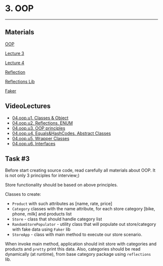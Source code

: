 # 3. OOP
----
## Materials

[OOP](https://docs.oracle.com/javase/tutorial/java/concepts/index.html)

[Lecture 3](https://coherentsolutions.sharepoint.com/sites/training-center/_layouts/15/WopiFrame.aspx?sourcedoc=%7b21357CB9-7D9D-4E18-AD42-22ADC9979308%7d&file=L3.pptx&action=default)

[Lecture 4](https://coherentsolutions.sharepoint.com/sites/training-center/_layouts/15/WopiFrame.aspx?sourcedoc=%7b87729213-AD13-40A5-876C-67E647EC725A%7d&file=L4.pptx&action=default)

[Reflection](https://docs.oracle.com/javase/tutorial/reflect/)

[Reflections Lib](https://github.com/ronmamo/reflections)

[Faker](https://github.com/DiUS/java-faker)

## VideoLectures
-  [04.oop.u1. Classes & Object](https://drive.google.com/file/d/1dCM52PcuSGPtwimDSsDCEd6\_14tW5Vom/view?usp=sharing)
-  [04.oop.u2. Reflections. ENUM](https://drive.google.com/file/d/1qqcciuQjriqlP-CcLBf1MYxkU5ItGAAS/view?usp=sharing)
-  [04.oop.u3. OOP principles](https://drive.google.com/file/d/1feJG7ydl9qM95iAnZoX\_W6JKDi2k\_W-M/view?usp=sharing)
-  [04.oop.u4. Equals&HashCodes. Abstract Classes](https://drive.google.com/file/d/1a0Nc7j81gvjPuU6zzAsaYpI8KAZITWeX/view?usp=sharing)
-  [04.oop.u5. Wrapper Classes](https://drive.google.com/file/d/1TsJZpwbCZx-AbhM0qJOxK9zEmPRJaHlD/view?usp=sharing)
-  [04.oop.u6. Interfaces](https://drive.google.com/file/d/1xAtAvvy9bcexDkEm1EWAjcowWyevR8al/view?usp=sharing)

## Task #3

Before start creating source code, read carefully all materials about OOP. It is not only 3 principles for interview;)

Store functionality should be based on above principles.

Classes to create:

- `Product` with such attributes as [name, rate, price]
- `Category` classes with the name attribute, for each store category [bike, phone, milk] and products list
- `Store` - class that should handle category list
- `RandomStorePopulator` - utility class that will populate out store/category with fake data using `Faker` lib
- `StoreApp` - class with main method to execute our store scenario.

When invoke main method, application should init store with categories and products and `pretty` print this data.
Also, categories should be read dynamically (at runtime), from base category package using `reflections` lib.
